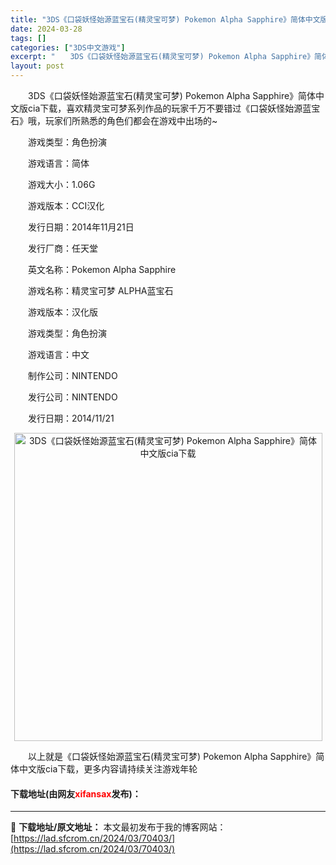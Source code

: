 ```yaml
---
title: "3DS《口袋妖怪始源蓝宝石(精灵宝可梦) Pokemon Alpha Sapphire》简体中文版cia下载"
date: 2024-03-28
tags: []
categories: ["3DS中文游戏"]
excerpt: "　　3DS《口袋妖怪始源蓝宝石(精灵宝可梦) Pokemon Alpha Sapphire》简体中文版cia下载，喜欢精灵宝可梦系列作品的玩家千万不要错过《口袋妖怪始源蓝宝石》哦，玩家们所熟悉的角色们都会在游戏中出场的~ 　　游戏类型：角色扮演 　　游戏语言：简体 　　游戏大小：1.06G 　　游戏&hellip;"
layout: post
---
```


 <p>　　3DS《口袋妖怪始源蓝宝石(精灵宝可梦) Pokemon Alpha Sapphire》简体中文版cia下载，喜欢精灵宝可梦系列作品的玩家千万不要错过《口袋妖怪始源蓝宝石》哦，玩家们所熟悉的角色们都会在游戏中出场的~</p> <p>　　游戏类型：角色扮演</p> <p>　　游戏语言：简体</p> <p>　　游戏大小：1.06G</p> <p>　　游戏版本：CCI汉化</p> <p>　　发行日期：2014年11月21日</p> <p>　　发行厂商：任天堂</p> <p>　　英文名称：Pokemon Alpha Sapphire</p> <p>　　游戏名称：精灵宝可梦 ALPHA蓝宝石</p> <p>　　游戏版本：汉化版</p> <p>　　游戏类型：角色扮演</p> <p>　　游戏语言：中文</p> <p>　　制作公司：NINTENDO</p> <p>　　发行公司：NINTENDO</p> <p>　　发行日期：2014/11/21</p> <p align="center"><img align="" border="0" src="https://lad.sfcrom.cn/wp-content/uploads/2024/03/20240328_66054a34935cc.jpg" width="493" alt="3DS《口袋妖怪始源蓝宝石(精灵宝可梦) Pokemon Alpha Sapphire》简体中文版cia下载" /></p> <p>　　以上就是《口袋妖怪始源蓝宝石(精灵宝可梦) Pokemon Alpha Sapphire》简体中文版cia下载，更多内容请持续关注游戏年轮</p> <p><h4>下载地址(由网友<font color="red">xifansax</font>发布)：</h4></p> 

---
📖 **下载地址/原文地址：** 本文最初发布于我的博客网站：[https://lad.sfcrom.cn/2024/03/70403/](https://lad.sfcrom.cn/2024/03/70403/)
